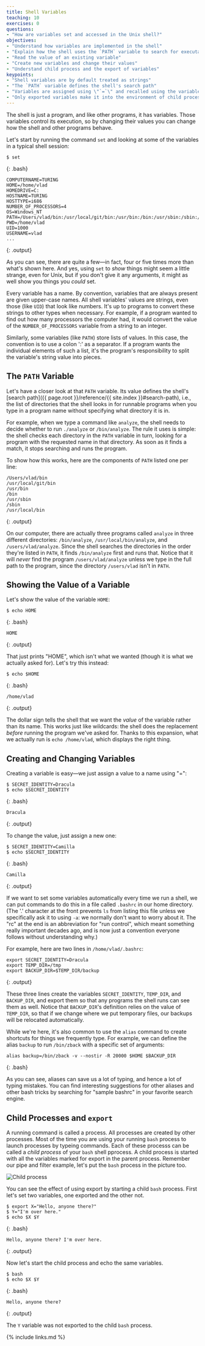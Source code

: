 ```yaml
---
title: Shell Variables
teaching: 10
exercises: 0
questions:
- "How are variables set and accessed in the Unix shell?"
objectives:
- "Understand how variables are implemented in the shell"
- "Explain how the shell uses the `PATH` variable to search for executables"
- "Read the value of an existing variable"
- "Create new variables and change their values"
- "Understand child process and the export of variables"
keypoints:
- "Shell variables are by default treated as strings"
- "The `PATH` variable defines the shell's search path"
- "Variables are assigned using \"`=`\" and recalled using the variable's name prefixed by \"`$`\""
- "Only exported variables make it into the environment of child processes"
---
```


The shell is just a program, and like other programs, it has variables.
Those variables control its execution,
so by changing their values
you can change how the shell and other programs behave.

Let's start by running the command `set` and looking at some of the variables in a typical shell session:

~~~
$ set
~~~
{: .bash}

~~~
COMPUTERNAME=TURING
HOME=/home/vlad
HOMEDRIVE=C:
HOSTNAME=TURING
HOSTTYPE=i686
NUMBER_OF_PROCESSORS=4
OS=Windows_NT
PATH=/Users/vlad/bin:/usr/local/git/bin:/usr/bin:/bin:/usr/sbin:/sbin:/usr/local/bin
PWD=/home/vlad
UID=1000
USERNAME=vlad
...
~~~
{: .output}

As you can see, there are quite a few&mdash;in fact, four or five times more than what's shown here.
And yes,
using `set` to *show* things might seem a little strange,
even for Unix,
but if you don't give it any arguments,
it might as well show you things you *could* set.

Every variable has a name.
By convention, variables that are always present are given upper-case names.
All shell variables' values are strings, even those (like `UID`) that look like numbers.
It's up to programs to convert these strings to other types when necessary.
For example, if a program wanted to find out how many processors the computer had,
it would convert the value of the `NUMBER_OF_PROCESSORS` variable from a string to an integer.

Similarly, some variables (like `PATH`) store lists of values.
In this case, the convention is to use a colon ':' as a separator.
If a program wants the individual elements of such a list,
it's the program's responsibility to split the variable's string value into pieces.

## The `PATH` Variable

Let's have a closer look at that `PATH` variable.
Its value defines the shell's [search path]({{ page.root }}/reference/{{ site.index }}#search-path),
i.e., the list of directories that the shell looks in for runnable programs
when you type in a program name without specifying what directory it is in.

For example,
when we type a command like `analyze`,
the shell needs to decide whether to run `./analyze` or `/bin/analyze`.
The rule it uses is simple:
the shell checks each directory in the `PATH` variable in turn,
looking for a program with the requested name in that directory.
As soon as it finds a match, it stops searching and runs the program.

To show how this works,
here are the components of `PATH` listed one per line:

~~~
/Users/vlad/bin
/usr/local/git/bin
/usr/bin
/bin
/usr/sbin
/sbin
/usr/local/bin
~~~
{: .output}

On our computer,
there are actually three programs called `analyze`
in three different directories:
`/bin/analyze`,
`/usr/local/bin/analyze`,
and `/users/vlad/analyze`.
Since the shell searches the directories in the order they're listed in `PATH`,
it finds `/bin/analyze` first and runs that.
Notice that it will *never* find the program `/users/vlad/analyze`
unless we type in the full path to the program,
since the directory `/users/vlad` isn't in `PATH`.

## Showing the Value of a Variable

Let's show the value of the variable `HOME`:

~~~
$ echo HOME
~~~
{: .bash}

~~~
HOME
~~~
{: .output}

That just prints "HOME", which isn't what we wanted
(though it is what we actually asked for).
Let's try this instead:

~~~
$ echo $HOME
~~~
{: .bash}

~~~
/home/vlad
~~~
{: .output}

The dollar sign tells the shell that we want the *value* of the variable
rather than its name.
This works just like wildcards:
the shell does the replacement *before* running the program we've asked for.
Thanks to this expansion, what we actually run is `echo /home/vlad`,
which displays the right thing.

## Creating and Changing Variables

Creating a variable is easy&mdash;we just assign a value to a name using "=":

~~~
$ SECRET_IDENTITY=Dracula
$ echo $SECRET_IDENTITY
~~~
{: .bash}

~~~
Dracula
~~~
{: .output}

To change the value, just assign a new one:

~~~
$ SECRET_IDENTITY=Camilla
$ echo $SECRET_IDENTITY
~~~
{: .bash}

~~~
Camilla
~~~
{: .output}

If we want to set some variables automatically every time we run a shell,
we can put commands to do this in a file called `.bashrc` in our home directory.
(The '.' character at the front prevents `ls` from listing this file
unless we specifically ask it to using `-a`:
we normally don't want to worry about it.
The "rc" at the end is an abbreviation for "run control",
which meant something really important decades ago,
and is now just a convention everyone follows without understanding why.)

For example,
here are two lines in `/home/vlad/.bashrc`:

~~~
export SECRET_IDENTITY=Dracula
export TEMP_DIR=/tmp
export BACKUP_DIR=$TEMP_DIR/backup
~~~
{: .output}

These three lines create the variables `SECRET_IDENTITY`,
`TEMP_DIR`,
and `BACKUP_DIR`,
and export them so that any programs the shell runs can see them as well.
Notice that `BACKUP_DIR`'s definition relies on the value of `TEMP_DIR`,
so that if we change where we put temporary files,
our backups will be relocated automatically.

While we're here,
it's also common to use the `alias` command to create shortcuts for things we frequently type.
For example, we can define the alias `backup`
to run `/bin/zback` with a specific set of arguments:

~~~
alias backup=/bin/zback -v --nostir -R 20000 $HOME $BACKUP_DIR
~~~
{: .bash}

As you can see,
aliases can save us a lot of typing, and hence a lot of typing mistakes.
You can find interesting suggestions for other aliases
and other bash tricks by searching for "sample bashrc"
in your favorite search engine.

## Child Processes and `export`

A running command is called a process. All processes are created by other processes. Most of the time you are using
your running `bash` process to launch processes by typeing commands. Each of these processs can be 
called a *child process* of your `bash` shell pprocess. A child process is started with all the variables marked for export in the parent process.
Remember our pipe and filter example, let's put the `bash` process in the picture too.

![Child process](../fig/child_process.png)


You can see the effect of using export by starting a child `bash` process. First let's set two variables, one exported and the other not.

~~~
$ export X="Hello, anyone there?"
$ Y="I'm over here."
$ echo $X $Y
~~~
{: .bash}

~~~
Hello, anyone there? I'm over here.
~~~
{: .output}

Now let's start the child process and echo the same variables.

~~~
$ bash
$ echo $X $Y
~~~
{: .bash}

~~~
Hello, anyone there?
~~~
{: .output}

The `Y` variable was not exported to the child `bash` process.

{% include links.md %}
